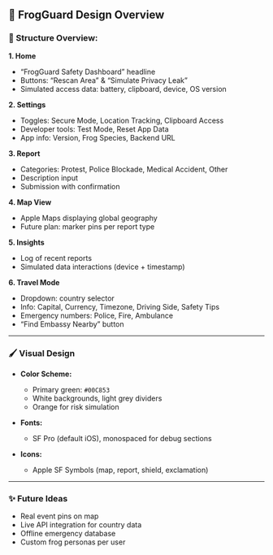 

## 🎨 FrogGuard Design Overview

### 🧭 Structure Overview:

**1. Home**

* “FrogGuard Safety Dashboard” headline
* Buttons: “Rescan Area” & “Simulate Privacy Leak”
* Simulated access data: battery, clipboard, device, OS version

**2. Settings**

* Toggles: Secure Mode, Location Tracking, Clipboard Access
* Developer tools: Test Mode, Reset App Data
* App info: Version, Frog Species, Backend URL

**3. Report**

* Categories: Protest, Police Blockade, Medical Accident, Other
* Description input
* Submission with confirmation

**4. Map View**

* Apple Maps displaying global geography
* Future plan: marker pins per report type

**5. Insights**

* Log of recent reports
* Simulated data interactions (device + timestamp)

**6. Travel Mode**

* Dropdown: country selector
* Info: Capital, Currency, Timezone, Driving Side, Safety Tips
* Emergency numbers: Police, Fire, Ambulance
* “Find Embassy Nearby” button

---

### 🖌 Visual Design

* **Color Scheme:**

  * Primary green: `#00C853`
  * White backgrounds, light grey dividers
  * Orange for risk simulation
* **Fonts:**

  * SF Pro (default iOS), monospaced for debug sections
* **Icons:**

  * Apple SF Symbols (map, report, shield, exclamation)

---

### ✨ Future Ideas

* Real event pins on map
* Live API integration for country data
* Offline emergency database
* Custom frog personas per user

